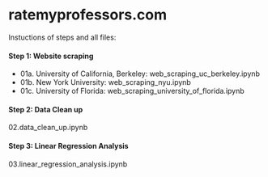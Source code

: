 # ratemyprofessors.com

Instuctions of steps and all files:

#### Step 1: Website scraping

-  01a. University of California, Berkeley: web_scraping_uc_berkeley.ipynb
-  01b. New York University: web_scraping_nyu.ipynb
-  01c. University of Florida: web_scraping_university_of_florida.ipynb

#### Step 2: Data Clean up

02.data_clean_up.ipynb

#### Step 3: Linear Regression Analysis

03.linear_regression_analysis.ipynb
